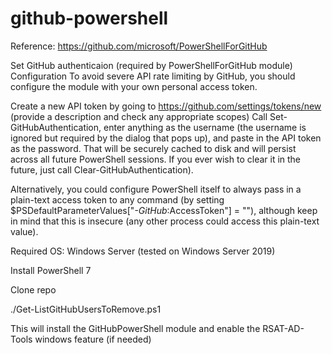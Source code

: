 # github-powershell

Reference: https://github.com/microsoft/PowerShellForGitHub

Set GitHub authenticaion (required by PowerShellForGitHub module)
  Configuration
  To avoid severe API rate limiting by GitHub, you should configure the module with your own personal access token.

  Create a new API token by going to https://github.com/settings/tokens/new (provide a description and check any appropriate scopes)
  Call Set-GitHubAuthentication, enter anything as the username (the username is ignored but required by the dialog that pops up), and paste in the API token as the password. That 
  will be securely cached to disk and will persist across all future PowerShell sessions. If you ever wish to clear it in the future, just call Clear-GitHubAuthentication).


  Alternatively, you could configure PowerShell itself to always pass in a plain-text access token to any command (by setting $PSDefaultParameterValues["*-GitHub*:AccessToken"] = 
  "<access token>"), although keep in mind that this is insecure (any other process could access this plain-text value).

Required OS: Windows Server (tested on Windows Server 2019)

Install PowerShell 7

Clone repo

./Get-ListGitHubUsersToRemove.ps1

  This will install the GitHubPowerShell module and enable the RSAT-AD-Tools windows feature (if needed)
